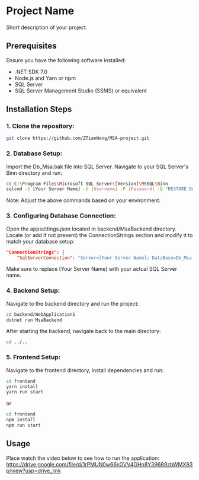 # Project Name

Short description of your project.

## Prerequisites

Ensure you have the following software installed:

- .NET SDK 7.0
- Node.js and Yarn or npm
- SQL Server
- SQL Server Management Studio (SSMS) or equivalent

## Installation Steps

### 1. Clone the repository:

```bash
git clone https://github.com/ZTianWang/MSA-project.git
```

### 2. Database Setup:

Import the Db_Msa.bak file into SQL Server.
Navigate to your SQL Server's Binn directory and run:
```bash
cd C:\Program Files\Microsoft SQL Server\[Version]\MSSQL\Binn
sqlcmd -S [Your Server Name] -U [Username] -P [Password] -Q "RESTORE DATABASE Db_Msa FROM DISK = '[Path to your project]\Db_Msa.bak'"
```
Note: Adjust the above commands based on your environment.

### 3. Configuring Database Connection:

Open the appsettings.json located in backend/MsaBackend directory. Locate (or add if not present) the ConnectionStrings section and modify it to match your database setup:
```json
"ConnectionStrings": {
    "SqlServerConnection": "Server=[Your Server Name]; DataBase=Db_Msa; Trusted_Connection=true; TrustServerCertificate=true;"
```
Make sure to replace [Your Server Name] with your actual SQL Server name.

### 4. Backend Setup:

Navigate to the backend directory and run the project:
```bash
cd backend/WebApplication1
dotnet run MsaBackend
```
After starting the backend, navigate back to the main directory:
```bash
cd ../..
```

### 5. Frontend Setup:

Navigate to the frontend directory, install dependencies and run:
```bash
cd frontend
yarn install
yarn run start
```
or
```bash
cd frontend
npm install
npm run start
```

## Usage
Place watch the video below to see how to run the application:
https://drive.google.com/file/d/1rPMUN0w66kGVV4GHn8Y39689zbWMX93p/view?usp=drive_link

